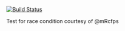 [![Build Status](https://travis-ci.org/cmccandless/potential-guacamole.svg?branch=master)](https://travis-ci.org/cmccandless/potential-guacamole)

Test for race condition courtesy of @mRcfps

